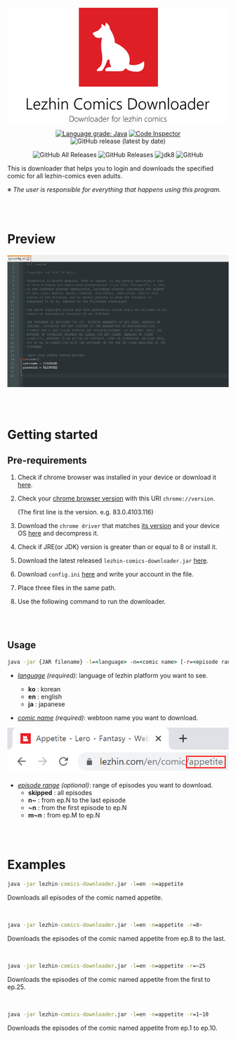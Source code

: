 <p align="center" width="40%">
	<img alt="Lezhin Comics Downloader" src="./src/main/resources/assets/main-image.png">
</p>



<p align="center">
    <a href="https://lgtm.com/projects/g/ImSejin/lezhin-comics-downloader/context:java"><img alt="Language grade: Java" src="https://img.shields.io/lgtm/grade/java/g/ImSejin/lezhin-comics-downloader.svg?logo=lgtm&logoWidth=18"/></a>
    <a href="https://frontend.code-inspector.com/project/16360/dashboard"><img alt="Code Inspector" src="https://www.code-inspector.com/project/16360/score/svg"></a>
    <img alt="GitHub release (latest by date)" src="https://img.shields.io/github/v/release/imsejin/lezhin-comics-downloader">
</p>

<p align="center">
    <img alt="GitHub All Releases" src="https://img.shields.io/github/downloads/imsejin/lezhin-comics-downloader/total">
	<img alt="GitHub Releases" src="https://img.shields.io/github/downloads/imsejin/lezhin-comics-downloader/latest/total">
    <img alt="jdk8" src="https://img.shields.io/badge/jdk-8-orange">
	<img alt="GitHub" src="https://img.shields.io/github/license/imsejin/lezhin-comics-downloader">
</p>

This is downloader that helps you to login and downloads the specified comic for all lezhin-comics even adults.

※ *The user is responsible for everything that happens using this program.*

<br><br>

# Preview

<img alt="preview" src="./src/main/resources/assets/preview.gif">

<br><br>

# Getting started

## Pre-requirements

1. Check if chrome browser was installed in your device or download it [here](https://www.google.com/chrome).

2. Check your <ins>chrome browser version</ins> with this URI `chrome://version`.

   (The first line is the version. e.g. 83.0.4103.116)

3. Download the `chrome driver` that matches <ins>its version</ins> and your device OS [here](https://chromedriver.chromium.org/downloads) and decompress it.

4. Check if JRE(or JDK) version is greater than or equal to 8 or install it.

5. Download the latest released `lezhin-comics-downloader.jar` [here](https://github.com/ImSejin/lezhin-comics-downloader/releases).

6. Download `config.ini` [here](https://raw.githubusercontent.com/ImSejin/lezhin-comics-downloader/master/config.ini) and write your account in the file.

7. Place three files in the same path.

8. Use the following command to run the downloader.

<br><br>

## Usage

```cmd
java -jar {JAR filename} -l=<language> -n=<comic name> [-r=<episode range>]
```

- *<ins>language</ins> (required)*: language of lezhin platform you want to see.
  
  - **ko** : korean
  - **en** : english
  - **ja** : japanese
  
- *<ins>comic name</ins> (required)*: webtoon name you want to download.

<p>
    <img alt="comic name" src="./src/main/resources/assets/comic-name.png">
</p>

- *<ins>episode range</ins> (optional)*: range of episodes you want to download.
  - __skipped__ : all episodes
  - __n~__ : from ep.N to the last episode
  - __~n__ : from the first episode to ep.N
  - __m~n__ : from ep.M to ep.N

<br><br>

# Examples

```cmd
java -jar lezhin-comics-downloader.jar -l=en -n=appetite
```

Downloads all episodes of the comic named appetite.

<br>

```cmd
java -jar lezhin-comics-downloader.jar -l=en -n=appetite -r=8~
```

Downloads the episodes of the comic named appetite from ep.8 to the last.

<br>

```cmd
java -jar lezhin-comics-downloader.jar -l=en -n=appetite -r=~25
```

Downloads the episodes of the comic named appetite from the first to ep.25.

<br>

```cmd
java -jar lezhin-comics-downloader.jar -l=en -n=appetite -r=1~10
```

Downloads the episodes of the comic named appetite from ep.1 to ep.10.

